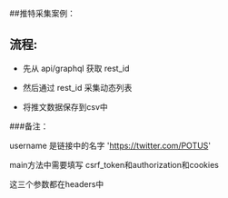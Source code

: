 
##推特采集案例：

## 流程:

- 先从 api/graphql 获取 rest_id

- 然后通过 rest_id 采集动态列表

- 将推文数据保存到csv中

###备注：

username 是链接中的名字 'https://twitter.com/POTUS'

main方法中需要填写 csrf_token和authorization和cookies

这三个参数都在headers中

